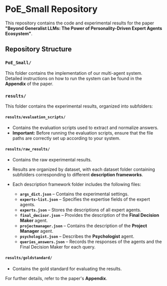 # PoE_Small Repository

This repository contains the code and experimental results for the paper **"Beyond Generalist LLMs: The Power of Personality-Driven Expert Agents Ecosystem"**.

## Repository Structure

### `PoE_Small/`
This folder contains the implementation of our multi-agent system.  
Detailed instructions on how to run the system can be found in the **Appendix** of the paper.

### `results/`
This folder contains the experimental results, organized into subfolders:

#### `results/evaluation_scripts/`
- Contains the evaluation scripts used to extract and normalize answers.
- **Important:** Before running the evaluation scripts, ensure that the file paths are correctly set up according to your system.

#### `results/raw_results/`
- Contains the raw experimental results.
- Results are organized by dataset, with each dataset folder containing subfolders corresponding to different **description frameworks**.
- Each description framework folder includes the following files:

  - **`args_dict.json`** – Contains the experimental settings.
  - **`experts-list.json`** – Specifies the expertise fields of the expert agents.
  - **`experts.json`** – Stores the descriptions of all expert agents.
  - **`final_decisor.json`** – Provides the description of the **Final Decision Maker** agent.
  - **`projectmanager.json`** – Contains the description of the **Project Manager** agent.
  - **`psychologist.json`** – Describes the **Psychologist** agent.
  - **`queries_answers.json`** – Records the responses of the agents and the Final Decision Maker for each query.

#### `results/goldstandard/`
- Contains the gold standard for evaluating the results.

For further details, refer to the paper's **Appendix**.

